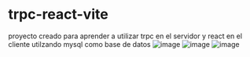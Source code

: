 # trpc-react-vite
proyecto creado para aprender a utilizar trpc en el servidor y react en el cliente utilzando mysql como base de datos
![image](https://github.com/AlfonsoG-dev/trpc-react-vite/assets/93178312/4471ca5c-1ad1-44b4-aa61-50cf54bb44ef)
![image](https://github.com/AlfonsoG-dev/trpc-react-vite/assets/93178312/90585594-882f-47b2-9684-636034e357d2)
![image](https://github.com/AlfonsoG-dev/trpc-react-vite/assets/93178312/ec561f51-ae06-4fa6-a060-d14fad0cbd28)
